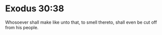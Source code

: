 # Exodus 30:38

Whosoever shall make like unto that, to smell thereto, shall even be cut off from his people.